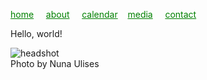 <style> a {
    color: green;
}
</style>
[home](/)&nbsp;&nbsp;&nbsp;&nbsp; [about](/about.html)&nbsp;&nbsp;&nbsp;&nbsp; [calendar](/calendar.html)&nbsp;&nbsp;&nbsp; [media](/media.html)&nbsp;&nbsp;&nbsp;&nbsp; [contact](/contact.html)


 Hello, world!

![headshot](https://raharules.github.io/Raha.jpeg)
<br />
Photo by Nuna Ulises
<br />


